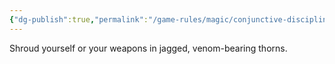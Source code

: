```yaml
---
{"dg-publish":true,"permalink":"/game-rules/magic/conjunctive-disciplines/wood-spells/coat-of-nettles/"}
---
```


Shroud yourself or your weapons in jagged, venom-bearing thorns.